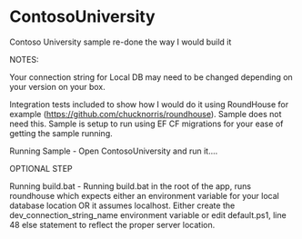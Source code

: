 # ContosoUniversity
Contoso University sample re-done the way I would build it

NOTES: 

Your connection string for Local DB may need to be changed depending on your version on your box.

Integration tests included to show how I would do it using RoundHouse for example (https://github.com/chucknorris/roundhouse).  Sample does not need this.  Sample is setup to run using EF CF migrations for your ease of getting the sample running.

Running Sample - Open ContosoUniversity and run it.... 

OPTIONAL STEP

Running build.bat - Running build.bat in the root of the app, runs roundhouse which expects either an environment variable for your local database location OR it assumes localhost.  Either create the dev_connection_string_name environment variable or edit default.ps1, line 48 else statement to reflect the proper server location.
